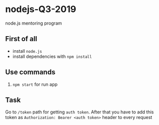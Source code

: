 # nodejs-Q3-2019
node.js mentoring program

## First of all
- install `node.js`
- install dependencies with `npm install`

## Use commands
1. `npm start` for run app

## Task
Go to `/token` path for getting `auth token`. After that you have to add this token as `Authorization: Bearer <auth token>` header to every request